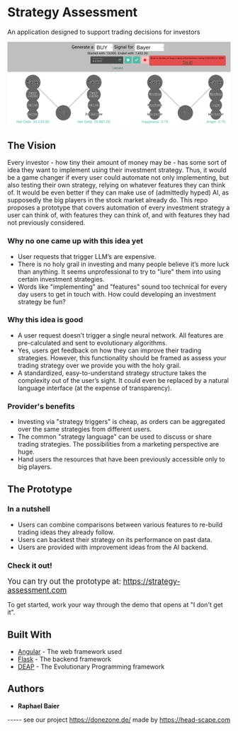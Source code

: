 # Strategy Assessment

An application designed to support trading decisions for investors


![](preview.png)


## The Vision

Every investor - how tiny their amount of money may be - has some sort of idea they want to implement using their investment strategy.
Thus, it would be a game changer if every user could automate not only implementing, but also testing their own strategy, relying on whatever features they can think of.
It would be even better if they can make use of (admittedly hyped) AI, as supposedly the big players in the stock market already do.
This repo proposes a prototype that covers automation of every investment strategy a user can think of, with features they can think of, and with features they had
not previously considered.

### Why no one came up with this idea yet

- User requests that trigger LLM’s are expensive.
- There is no holy grail in investing and many people believe it’s more luck than anything. It seems unprofessional to try to "lure" them into using certain investment strategies.
- Words like "implementing" and "features" sound too technical for every day users to get in touch with. How could developing an investment strategy be fun?

### Why this idea is good

- A user request doesn’t trigger a single neural network. All features are pre-calculated and sent to evolutionary algorithms.
- Yes, users get feedback on how they can improve their trading strategies. However, this functionality should be framed as assess your trading strategy over we provide you with the holy grail.
- A standardized, easy-to-understand strategy structure takes the complexity out of the user’s sight. It could even be replaced by a natural language interface (at the expense of transparency).

### Provider's benefits

- Investing via "strategy triggers" is cheap, as orders can be aggregated over the same strategies from different users.
- The common "strategy language" can be used to discuss or share trading strategies. The possibilities from a marketing perspective are huge.
- Hand users the resources that have been previously accessible only to big players.


## The Prototype

### In a nutshell
- Users can combine comparisons between various features to re-build trading ideas they already follow.
- Users can backtest their strategy on its performance on past data.
- Users are provided with improvement ideas from the AI backend.


### Check it out!
<span style="font-size:larger;">You can try out the prototype at: https://strategy-assessment.com</span>

To get started, work your way through the demo that opens at "I don't get it".




## Built With

- [Angular](https://angular.io/) - The web framework used
- [Flask](http://flask.palletsprojects.com/) - The backend framework
- [DEAP](https://github.com/DEAP/deap) - The Evolutionary Programming framework

## Authors

- **Raphael Baier**



----- see our project https://donezone.de/ made by https://head-scape.com

